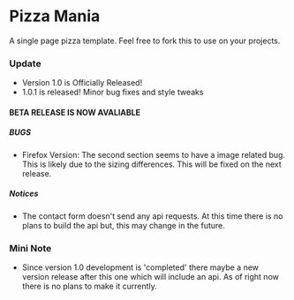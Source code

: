 # Pizza Mania
A single page pizza template. Feel free to fork this to use on your projects.

### Update
- Version 1.0 is Officially Released!
- 1.0.1 is released! Minor bug fixes and style tweaks

#### BETA RELEASE IS NOW AVALIABLE

##### BUGS
- Firefox Version: The second section seems to have a image related bug. This is likely due to the sizing differences. 
This will be fixed on the next release.

##### Notices
- The contact form doesn't send any api requests. At this time there is no plans to build the api
but, this may change in the future.

### Mini Note
- Since version 1.0 development is 'completed' there maybe a new version release
after this one which will include an api. As of right now there is no plans to make it 
currently.
